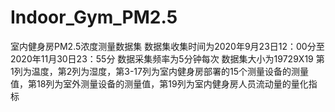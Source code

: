 # Indoor_Gym_PM2.5
室内健身房PM2.5浓度测量数据集 数据集收集时间为2020年9月23日12：00分至2020年11月30日23：55分 数据采集频率为5分钟每次 数据集大小为19729X19 第1列为温度，第2列为湿度，第3-17列为室内健身房部署的15个测量设备的测量值，第18列为室外测量设备的测量值，第19列为室内健身房人员流动量的量化指标
